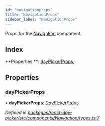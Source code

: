 ```yaml
---
id: "navigationprops"
title: "NavigationProps"
sidebar_label: "NavigationProps"
---
```


Props for the [Navigation](../index.md#navigation) component.

## Index

**Properties **: [dayPickerProps](navigationprops.md#daypickerprops), 

## Properties

###  dayPickerProps

• **dayPickerProps**: *[DayPickerProps](daypickerprops.md)*

*Defined in [packages/react-day-picker/src/components/Navigation/types.ts:7](https://github.com/gpbl/react-day-picker/blob/a13347e4/packages/react-day-picker/src/components/Navigation/types.ts#L7)*
